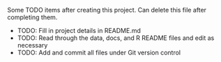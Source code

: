 Some TODO items after creating this project. Can delete this file after
completing them.

-   TODO: Fill in project details in README.md
-   TODO: Read through the data, docs, and R README files and edit as
    necessary
-   TODO: Add and commit all files under Git version control

